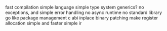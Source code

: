 fast compilation
simple language
simple type system
generics?
no exceptions, and simple error handling
no async runtime
no standard library
go like package management
c abi
inplace binary patching
make register allocation simple and faster 
simple ir
